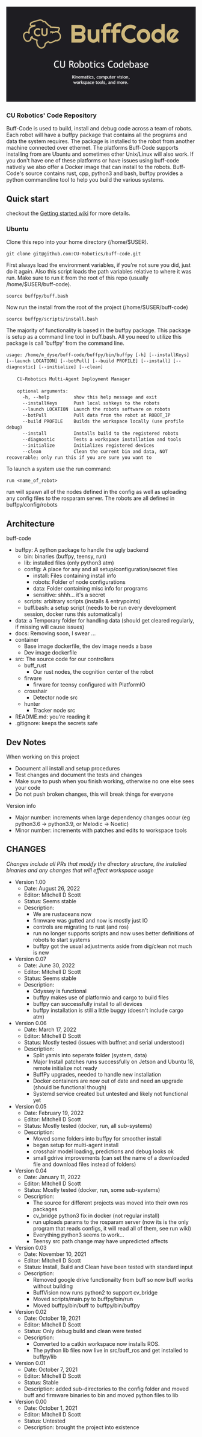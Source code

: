 ![alt text](https://github.com/CU-Robotics/buff-code/blob/master/title-card.png?raw=true)

### CU Robotics' Code Repository

Buff-Code is used to build, install and debug code across a team of robots. Each robot will have a buffpy package that contains all the programs and data the system requires. The package is installed to the robot from another machine connected over ethernet. The platforms Buff-Code supports installing from are Ubuntu and sometimes other Unix/Linux will also work. If you don't have one of these platforms or have issues using buff-code natively we also offer a Docker image that can install to the robots. Buff-Code's source contains rust, cpp, python3 and bash, buffpy provides a python commandline tool to help you build the various systems.

## Quick start
checkout the [Getting started wiki](https://github.com/CU-Robotics/buff-code/wiki/Getting-Started) for more details.

### Ubuntu

Clone this repo into your home directory (/home/$USER).

    git clone git@github.com:CU-Robotics/buff-code.git

First always load the environment variables, if you're not sure you did, just do it again. Also this script loads the path variables relative to where it was run. Make sure to run it from the root of this repo (usually /home/$USER/buff-code).

	source buffpy/buff.bash

Now run the install from the root of the project (/home/$USER/buff-code)

	source buffpy/scripts/install.bash 

The majority of functionality is based in the buffpy package. This package is setup as a command line tool in buff.bash. All you need to utilize this package is call 'buffpy' from the command line.

	usage: /home/m_dyse/buff-code/buffpy/bin/buffpy [-h] [--installKeys] [--launch LOCATION] [--botPull] [--build PROFILE] [--install] [--diagnostic] [--initialize] [--clean]

        CU-Robotics Multi-Agent Deployment Manager

        optional arguments:
          -h, --help         show this help message and exit
          --installKeys      Push local sshkeys to the robots
          --launch LOCATION  Launch the robots software on robots
          --botPull          Pull data from the robot at ROBOT_IP
          --build PROFILE    Builds the workspace locally (use profile debug)
          --install          Installs build to the registered robots
          --diagnostic       Tests a workspace installation and tools
          --initialize       Initializes registered devices
          --clean            Clean the current bin and data, NOT recoverable; only run this if you are sure you want to
	
To launch a system use the run command:

    run <name_of_robot>
  
run will spawn all of the nodes defined in the config as well as uploading any config files to the rosparam server. The robots are all defined in buffpy/config/robots

## Architecture
buff-code
  - buffpy: A python package to handle the ugly backend
    - bin: binaries (buffpy, teensy, run)
    - lib: installed files (only python3 atm)
    - config: A place for any and all setup/configuration/secret files
      - install: Files containing install info
      - robots: Folder of node configurations
      - data: Folder containing misc info for programs
      - sensitive: shhh... it's a secret
    - scripts: arbitrary scripts (installs & entrypoints)
    - buff.bash: a setup script (needs to be run every development session, docker runs this automatically)
  - data: a Temporary folder for handling data (should get cleared regularly, if missing will cause issues)
  - docs: Removing soon, I swear ...
  - container
    - Base image dockerfile, the dev image needs a base
    - Dev image dockerfile
  - src: The source code for our controllers
    - buff_rust
      - Our rust nodes, the cognition center of the robot
    - firware
      - firware for teensy configured with PlatformIO
    - crosshair
      - Detector node src
    - hunter
      - Tracker node src
  - README.md: you're reading it
  - .gitignore: keeps the secrets safe

## Dev Notes

When working on this project
  - Document all install and setup procedures
  - Test changes and document the tests and changes
  - Make sure to push when you finish working, otherwise no one else sees your code
  - Do not push broken changes, this will break things for everyone

Version info
  - Major number: increments when large dependency changes occur (eg python3.6 -> python3.9, or Melodic -> Noetic)
  - Minor number: increments with patches and edits to workspace tools

## CHANGES
*Changes include all PRs that modify the directory structure, the installed binaries and any changes that will effect workspace usage*
 - Version 1.00
   - Date: August 26, 2022
   - Editor: Mitchell D Scott
   - Status: Seems stable
   - Description: 
      - We are rustaceans now
      - firmware was gutted and now is mostly just IO
      - controls are migrating to rust (and ros)
      - run no longer supports scripts and now uses better definitions of robots to start systems
      - buffpy got the usual adjustments aside from dig/clean not much is new
 - Version 0.07
   - Date: June 30, 2022
   - Editor: Mitchell D Scott
   - Status: Seems stable
   - Description: 
      - Odyssey is functional
      - buffpy makes use of platformio and cargo to build files
      - buffpy can successfully install to all devices
      - buffpy installation is still a little buggy (doesn't include cargo atm)
 - Version 0.06
   - Date: March 17, 2022
   - Editor: Mitchell D Scott
   - Status: Mostly tested (issues with buffnet and serial understood)
   - Description: 
      - Split yamls into seperate folder (system, data)
      - Major Install patches runs successfully on Jetson and Ubuntu 18, remote initialize not ready
      - BuffPy upgrades, needed to handle new installation
      - Docker containers are now out of date and need an upgrade (should be functional though)
      - Systemd service created but untested and likely not functional yet
- Version 0.05
   - Date: February 19, 2022
   - Editor: Mitchell D Scott
   - Status: Mostly tested (docker, run, all sub-systems)
   - Description: 
      - Moved some folders into buffpy for smoother install
      - began setup for multi-agent install
      - crosshair model loading, predictions and debug looks ok
      - small gdrive improvements (can set the name of a downloaded file and download files instead of folders)
 - Version 0.04
   - Date: January 11, 2022
   - Editor: Mitchell D Scott
   - Status: Mostly tested (docker, run, some sub-systems)
   - Description: 
      - The source for different projects was moved into their own ros packages
      - cv_bridge python3 fix in docker (not regular install)
      - run uploads params to the rosparam server (now its is the only program that reads configs, it will read all of them, see run wiki)
      - Everything python3 seems to work...
      - Teensy src path change may have unpredicted affects
 - Version 0.03
   - Date: November 10, 2021
   - Editor: Mitchell D Scott
   - Status: Install, Build and Clean have been tested with standard input
   - Description: 
      - Removed google drive functionailty from buff so now buff works without building
      - BuffVision now runs python2 to support cv_bridge
      - Moved scripts/main.py to buffpy/bin/run
      - Moved buffpy/bin/buff to buffpy/bin/buffpy
 - Version 0.02
   - Date: October 19, 2021
   - Editor: Mitchell D Scott
   - Status: Only debug build and clean were tested
   - Description: 
      - Converted to a catkin workspace now installs ROS. 
      - The python lib files now live in src/buff_ros and get installed to buffpy/lib
 - Version 0.01
   - Date: October 7, 2021
   - Editor: Mitchell D Scott
   - Status: Stable
   - Description: added sub-directories to the config folder and moved buff and firmware binaries to bin and moved python files to lib
 - Version 0.00
   - Date: October 1, 2021
   - Editor: Mitchell D Scott
   - Status: Untested
   - Description: brought the project into existence

